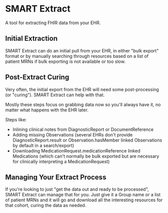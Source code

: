 # SMART Extract

A tool for extracting FHIR data from your EHR.

## Initial Extraction

SMART Extract can do an initial pull from your EHR,
in either "bulk export" format or by manually searching
through resources based on a list of patient MRNs if bulk
exporting is not available or too slow.

## Post-Extract Curing

Very often, the initial export from the EHR will need some
post-processing (or "curing"). SMART Extract can help with that.

Mostly these steps focus on grabbing data now so you'll always
have it, no matter what happens with the EHR later.

Steps like:
- Inlining clinical notes from DiagnosticReport or DocumentReference
- Adding missing Observations (several EHRs don't provide
  DiagnosticReport.result or Observation.hasMember linked
  Observations by default in a search/export)
- Downloading MedicationRequest.medicationReference linked
  Medications (which can't normally be bulk exported but
  are necessary for clinically interpreting a MedicationRequest)

## Managing Your Extract Process

If you're looking to just "get the data out and ready to be processed",
SMART Extract can manage that for you. Just give it a Group name or a
list of patient MRNs and it will go and download all the interesting
resources for that cohort, curing the data as needed.
